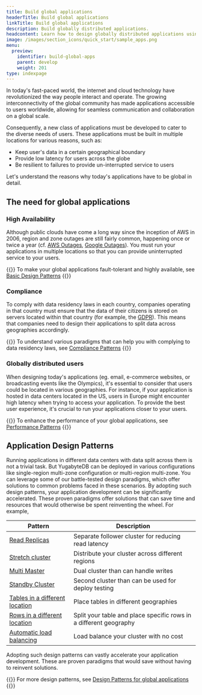 ```yaml
---
title: Build global applications
headerTitle: Build global applications
linkTitle: Build global applications
description: Build globally distributed applications.
headcontent: Learn how to design globally distributed applications using simple patterns
image: /images/section_icons/quick_start/sample_apps.png
menu:
  preview:
    identifier: build-global-apps
    parent: develop
    weight: 201
type: indexpage
---
```


In today's fast-paced world, the internet and cloud technology have revolutionized the way people interact and operate. The growing interconnectivity of the global community has made applications accessible to users worldwide, allowing for seamless communication and collaboration on a global scale.

Consequently, a new class of applications must be developed to cater to the diverse needs of users. These applications must be built in multiple locations for various reasons, such as:

- Keep user's data in a certain geographical boundary
- Provide low latency for users across the globe
- Be resilient to failures to provide un-interrupted service to users

Let's understand the reasons why today's applications have to be global in detail.

## The need for global applications

### High Availability

Although public clouds have come a long way since the inception of AWS in 2006, region and zone outages are still fairly common, happening once or twice a year (cf. [AWS Outages](https://en.wikipedia.org/wiki/Timeline_of_Amazon_Web_Services#Amazon_Web_Services_outages), [Google Outages](https://en.wikipedia.org/wiki/Google_services_outages#:~:text=During%20eight%20episodes%2C%20one%20in,Google%20service%20in%20August%202013)). You must run your applications in multiple locations so that you can provide uninterrupted service to your users.

{{<tip>}}
To make your global applications fault-tolerant and highly available, see  [Basic Design Patterns](./design-patterns-basic)
{{</tip>}}

### Compliance

To comply with data residency laws in each country, companies operating in that country must ensure that the data of their citizens is stored on servers located within that country (for example, the [GDPR](https://en.wikipedia.org/wiki/General_Data_Protection_Regulation)). This means that companies need to design their applications to split data across geographies accordingly.

{{<tip>}}
To understand various paradigms that can help you with complying to data residency laws, see [Compliance Patterns](./global-performance)
{{</tip>}}

### Globally distributed users

When designing today's applications (eg. email, e-commerce websites, or broadcasting events like the Olympics), it's essential to consider that users could be located in various geographies. For instance, if your application is hosted in data centers located in the US, users in Europe might encounter high latency when trying to access your application. To provide the best user experience, it's crucial to run your applications closer to your users.

{{<tip>}}
To enhance the performance of your global applications, see  [Performance Patterns](./global-performance)
{{</tip>}}


## Application Design Patterns

Running applications in different data centers with data split across them is not a trivial task. But YugabyteDB can be deployed in various configurations like single-region multi-zone configuration or multi-region multi-zone. You can leverage some of our battle-tested design paradigms, which offer solutions to common problems faced in these scenarios. By adopting such design patterns, your application development can be significantly accelerated. These proven paradigms offer solutions that can save time and resources that would otherwise be spent reinventing the wheel. For example,

| Pattern | Description |
| ------- | ----------- |
| [Read Replicas](./design-patterns-basic#unidirectional-async-replication-with-read-replicas) | Separate follower cluster for reducing read latency |
| [Stretch cluster](./design-patterns-basic#sync-replication-with-stretch-cluster) | Distribute your cluster across different regions |
| [Multi Master](./design-patterns-basic#bidirectional-async-replication-with-xcluster) | Dual cluster than can handle writes |
| [Standby Cluster](./design-patterns-basic#unidirectional-async-replication-with-xcluster) | Second cluster than can be used for deploy testing |
| [Tables in a different location](./design-patterns-compliance#pinning-tables-to-local-geographies) | Place tables in different geographies |
| [Rows in a different location](./design-patterns-compliance#pinning-partitions-to-local-geographies) | Split your table and place specific rows in a different geography |
| [Automatic load balancing](./global-apps-smart-driver#topology-aware-load-balancing) | Load balance your cluster with no cost |

Adopting such design patterns can vastly accelerate your application development. These are proven paradigms that would save without having to reinvent solutions.

{{<tip>}}
For more design patterns, see  [Design Patterns for global applications](./design-patterns)
{{</tip>}}

